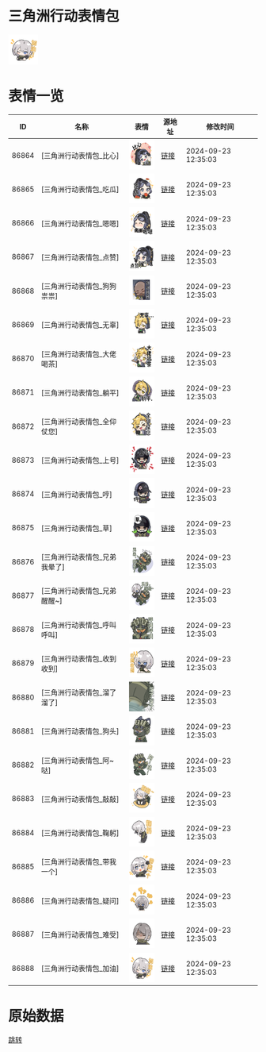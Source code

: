 # 三角洲行动表情包

<img src="./cover.png" height="60" alt="cover" />

# 表情一览

|ID|名称|表情|源地址|修改时间|
|----|----|----|----|----|
|86864|[三角洲行动表情包_比心]|<img src="./pic/086864_%5B三角洲行动表情包_比心%5D.png" height="60" alt="比心"/>|[链接](https://i0.hdslb.com/bfs/emote/c9dc345b7674e6e4e5161b6ee635ced6eef67ac7.png)|2024-09-23 12:35:03|
|86865|[三角洲行动表情包_吃瓜]|<img src="./pic/086865_%5B三角洲行动表情包_吃瓜%5D.png" height="60" alt="吃瓜"/>|[链接](https://i0.hdslb.com/bfs/emote/702ce73c1f1229dc8f5d5e3f7c0d13fcd0b693e4.png)|2024-09-23 12:35:03|
|86866|[三角洲行动表情包_嗯嗯]|<img src="./pic/086866_%5B三角洲行动表情包_嗯嗯%5D.png" height="60" alt="嗯嗯"/>|[链接](https://i0.hdslb.com/bfs/emote/2b0971bf2273d4bd8d756411e5a7e02bcee6ea8f.png)|2024-09-23 12:35:03|
|86867|[三角洲行动表情包_点赞]|<img src="./pic/086867_%5B三角洲行动表情包_点赞%5D.png" height="60" alt="点赞"/>|[链接](https://i0.hdslb.com/bfs/emote/f7a9edd17440a910243f35a067cb915e745b32b4.png)|2024-09-23 12:35:03|
|86868|[三角洲行动表情包_狗狗祟祟]|<img src="./pic/086868_%5B三角洲行动表情包_狗狗祟祟%5D.png" height="60" alt="狗狗祟祟"/>|[链接](https://i0.hdslb.com/bfs/emote/5c16501f7e68474a72facd23ea76e63ed09b988a.png)|2024-09-23 12:35:03|
|86869|[三角洲行动表情包_无辜]|<img src="./pic/086869_%5B三角洲行动表情包_无辜%5D.png" height="60" alt="无辜"/>|[链接](https://i0.hdslb.com/bfs/emote/51d27bcb37d1d56ac98e580fbba1aa4865cccb93.png)|2024-09-23 12:35:03|
|86870|[三角洲行动表情包_大佬喝茶]|<img src="./pic/086870_%5B三角洲行动表情包_大佬喝茶%5D.png" height="60" alt="大佬喝茶"/>|[链接](https://i0.hdslb.com/bfs/emote/a820162ccffa104e5ea374cc28fba55da2e12c6e.png)|2024-09-23 12:35:03|
|86871|[三角洲行动表情包_躺平]|<img src="./pic/086871_%5B三角洲行动表情包_躺平%5D.png" height="60" alt="躺平"/>|[链接](https://i0.hdslb.com/bfs/emote/513502b18a8655ff18d3ba8c77c4ae6197cea78e.png)|2024-09-23 12:35:03|
|86872|[三角洲行动表情包_全仰仗您]|<img src="./pic/086872_%5B三角洲行动表情包_全仰仗您%5D.png" height="60" alt="全仰仗您"/>|[链接](https://i0.hdslb.com/bfs/emote/2692c6625bc61612aa8d62d5332ec9791b4422b6.png)|2024-09-23 12:35:03|
|86873|[三角洲行动表情包_上号]|<img src="./pic/086873_%5B三角洲行动表情包_上号%5D.png" height="60" alt="上号"/>|[链接](https://i0.hdslb.com/bfs/emote/2cbbbeae88dd11a303d926940fb09642d3a6d598.png)|2024-09-23 12:35:03|
|86874|[三角洲行动表情包_哼]|<img src="./pic/086874_%5B三角洲行动表情包_哼%5D.png" height="60" alt="哼"/>|[链接](https://i0.hdslb.com/bfs/emote/29ff5e40c33acbeb3740ccc41d07b64b0ab713d3.png)|2024-09-23 12:35:03|
|86875|[三角洲行动表情包_草]|<img src="./pic/086875_%5B三角洲行动表情包_草%5D.png" height="60" alt="草"/>|[链接](https://i0.hdslb.com/bfs/emote/83dc7775ab3ba75fe1d96012dd6dec08aac7191c.png)|2024-09-23 12:35:03|
|86876|[三角洲行动表情包_兄弟我晕了]|<img src="./pic/086876_%5B三角洲行动表情包_兄弟我晕了%5D.png" height="60" alt="兄弟我晕了"/>|[链接](https://i0.hdslb.com/bfs/emote/3c27bb3946c30740511f6464557180bfb4751c01.png)|2024-09-23 12:35:03|
|86877|[三角洲行动表情包_兄弟醒醒~]|<img src="./pic/086877_%5B三角洲行动表情包_兄弟醒醒~%5D.png" height="60" alt="兄弟醒醒~"/>|[链接](https://i0.hdslb.com/bfs/emote/7f44f6286dd4f410bb000bcec64f5a4027242ee3.png)|2024-09-23 12:35:03|
|86878|[三角洲行动表情包_呼叫呼叫]|<img src="./pic/086878_%5B三角洲行动表情包_呼叫呼叫%5D.png" height="60" alt="呼叫呼叫"/>|[链接](https://i0.hdslb.com/bfs/emote/64d615c9fdb8072f0f2e9d245324ce75aee0b353.png)|2024-09-23 12:35:03|
|86879|[三角洲行动表情包_收到收到]|<img src="./pic/086879_%5B三角洲行动表情包_收到收到%5D.png" height="60" alt="收到收到"/>|[链接](https://i0.hdslb.com/bfs/emote/416b44b919eddfd6ebba70a68b3b83fd2e3e4500.png)|2024-09-23 12:35:03|
|86880|[三角洲行动表情包_溜了溜了]|<img src="./pic/086880_%5B三角洲行动表情包_溜了溜了%5D.png" height="60" alt="溜了溜了"/>|[链接](https://i0.hdslb.com/bfs/emote/485c471bc343a5edf3dbf80efa8b12cb5b5bc704.png)|2024-09-23 12:35:03|
|86881|[三角洲行动表情包_狗头]|<img src="./pic/086881_%5B三角洲行动表情包_狗头%5D.png" height="60" alt="狗头"/>|[链接](https://i0.hdslb.com/bfs/emote/56fb40d63cb76d24a32f25b8f04393a254f642c2.png)|2024-09-23 12:35:03|
|86882|[三角洲行动表情包_阿~哒]|<img src="./pic/086882_%5B三角洲行动表情包_阿~哒%5D.png" height="60" alt="阿~哒"/>|[链接](https://i0.hdslb.com/bfs/emote/e240f8bcc38280f46708f7a5ff5a6f0551113960.png)|2024-09-23 12:35:03|
|86883|[三角洲行动表情包_敲敲]|<img src="./pic/086883_%5B三角洲行动表情包_敲敲%5D.png" height="60" alt="敲敲"/>|[链接](https://i0.hdslb.com/bfs/emote/ea5838d46032df7352d421961b56270b7baa5ef7.png)|2024-09-23 12:35:03|
|86884|[三角洲行动表情包_鞠躬]|<img src="./pic/086884_%5B三角洲行动表情包_鞠躬%5D.png" height="60" alt="鞠躬"/>|[链接](https://i0.hdslb.com/bfs/emote/fccf1c81f5c3e55fb3fbb75cc0308c4456909f5a.png)|2024-09-23 12:35:03|
|86885|[三角洲行动表情包_带我一个]|<img src="./pic/086885_%5B三角洲行动表情包_带我一个%5D.png" height="60" alt="带我一个"/>|[链接](https://i0.hdslb.com/bfs/emote/179495855f392128e384a1e593d47cdd05b4fa6b.png)|2024-09-23 12:35:03|
|86886|[三角洲行动表情包_疑问]|<img src="./pic/086886_%5B三角洲行动表情包_疑问%5D.png" height="60" alt="疑问"/>|[链接](https://i0.hdslb.com/bfs/emote/92a4aa835a5aa52a46a89b0f3da0d8436e686648.png)|2024-09-23 12:35:03|
|86887|[三角洲行动表情包_难受]|<img src="./pic/086887_%5B三角洲行动表情包_难受%5D.png" height="60" alt="难受"/>|[链接](https://i0.hdslb.com/bfs/emote/8536c0aed2fcb8de2cafe1c129f1cc25a34bba27.png)|2024-09-23 12:35:03|
|86888|[三角洲行动表情包_加油]|<img src="./pic/086888_%5B三角洲行动表情包_加油%5D.png" height="60" alt="加油"/>|[链接](https://i0.hdslb.com/bfs/emote/f10acb11044ac515d979aba2b4c6726f2c6cb416.png)|2024-09-23 12:35:03|

# 原始数据

[跳转](./raw.json)

